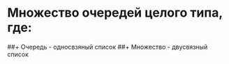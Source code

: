 # Множество очередей целого типа, где:
##+ Очередь - односвзяный список
##+ Множество - двусвязный список
